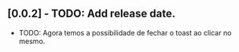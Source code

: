 ## [0.0.2] - TODO: Add release date.

* TODO: Agora temos a possibilidade de fechar o toast ao clicar no mesmo.
